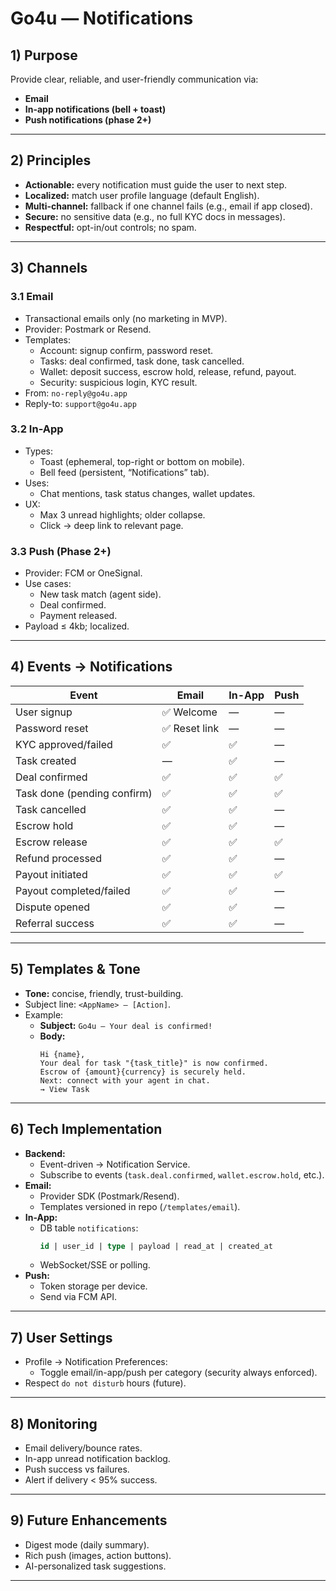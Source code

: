 # Go4u — Notifications

## 1) Purpose
Provide clear, reliable, and user-friendly communication via:
- **Email**
- **In-app notifications (bell + toast)**
- **Push notifications (phase 2+)**

---

## 2) Principles
- **Actionable:** every notification must guide the user to next step.  
- **Localized:** match user profile language (default English).  
- **Multi-channel:** fallback if one channel fails (e.g., email if app closed).  
- **Secure:** no sensitive data (e.g., no full KYC docs in messages).  
- **Respectful:** opt-in/out controls; no spam.  

---

## 3) Channels

### 3.1 Email
- Transactional emails only (no marketing in MVP).  
- Provider: Postmark or Resend.  
- Templates:
  - Account: signup confirm, password reset.  
  - Tasks: deal confirmed, task done, task cancelled.  
  - Wallet: deposit success, escrow hold, release, refund, payout.  
  - Security: suspicious login, KYC result.  
- From: `no-reply@go4u.app`  
- Reply-to: `support@go4u.app`  

### 3.2 In-App
- Types:
  - Toast (ephemeral, top-right or bottom on mobile).  
  - Bell feed (persistent, “Notifications” tab).  
- Uses:
  - Chat mentions, task status changes, wallet updates.  
- UX:
  - Max 3 unread highlights; older collapse.  
  - Click → deep link to relevant page.  

### 3.3 Push (Phase 2+)
- Provider: FCM or OneSignal.  
- Use cases:
  - New task match (agent side).  
  - Deal confirmed.  
  - Payment released.  
- Payload ≤ 4kb; localized.  

---

## 4) Events → Notifications

| Event | Email | In-App | Push |
|-------|-------|--------|------|
| User signup | ✅ Welcome | — | — |
| Password reset | ✅ Reset link | — | — |
| KYC approved/failed | ✅ | ✅ | — |
| Task created | — | ✅ | — |
| Deal confirmed | ✅ | ✅ | ✅ |
| Task done (pending confirm) | ✅ | ✅ | ✅ |
| Task cancelled | ✅ | ✅ | — |
| Escrow hold | ✅ | ✅ | — |
| Escrow release | ✅ | ✅ | ✅ |
| Refund processed | ✅ | ✅ | — |
| Payout initiated | ✅ | ✅ | ✅ |
| Payout completed/failed | ✅ | ✅ | — |
| Dispute opened | ✅ | ✅ | — |
| Referral success | ✅ | ✅ | — |

---

## 5) Templates & Tone
- **Tone:** concise, friendly, trust-building.  
- Subject line: `<AppName> — [Action]`.  
- Example:
  - **Subject:** `Go4u — Your deal is confirmed!`  
  - **Body:**  
    ```
    Hi {name},
    Your deal for task "{task_title}" is now confirmed. 
    Escrow of {amount}{currency} is securely held.
    Next: connect with your agent in chat.
    → View Task
    ```

---

## 6) Tech Implementation
- **Backend:**  
  - Event-driven → Notification Service.  
  - Subscribe to events (`task.deal.confirmed`, `wallet.escrow.hold`, etc.).  
- **Email:**  
  - Provider SDK (Postmark/Resend).  
  - Templates versioned in repo (`/templates/email`).  
- **In-App:**  
  - DB table `notifications`:  
    ```sql
    id | user_id | type | payload | read_at | created_at
    ```  
  - WebSocket/SSE or polling.  
- **Push:**  
  - Token storage per device.  
  - Send via FCM API.  

---

## 7) User Settings
- Profile → Notification Preferences:  
  - Toggle email/in-app/push per category (security always enforced).  
- Respect `do not disturb` hours (future).  

---

## 8) Monitoring
- Email delivery/bounce rates.  
- In-app unread notification backlog.  
- Push success vs failures.  
- Alert if delivery < 95% success.  

---

## 9) Future Enhancements
- Digest mode (daily summary).  
- Rich push (images, action buttons).  
- AI-personalized task suggestions.  

---
